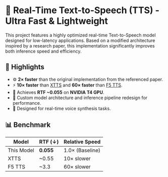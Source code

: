 # 🚀 Real-Time Text-to-Speech (TTS) - Ultra Fast & Lightweight

This project features a highly optimized real-time Text-to-Speech model designed for low-latency applications. Based on a modified architecture inspired by a research paper, this implementation significantly improves both inference speed and efficiency.

## 🌟 Highlights

- ⚙️ **2× faster** than the original implementation from the referenced paper.
- ⚡ **10× faster** than [XTTS](https://github.com/coqui-ai/TTS) and **60× faster** than [F5 TTS](https://github.com/bshall/flowtron).
- 🚀 Achieves **RTF ~0.055** on **NVIDIA T4 GPU**.
- 🧠 Custom model architecture and inference pipeline redesign for performance.
- 🧩 Designed for real-time voice synthesis tasks.

## 📊 Benchmark

| Model      | RTF (↓)     | Relative Speed |
|------------|-------------|----------------|
| This Model | **0.055**   | 1.0× (Baseline) |
| XTTS       | ~0.55       | 10× slower     |
| F5 TTS     | ~3.3        | 60× slower     |